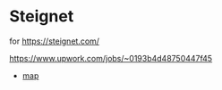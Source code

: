 # Steignet
for https://steignet.com/

https://www.upwork.com/jobs/~0193b4d48750447f45

  * [map](http://127.0.0.1:5000/)


